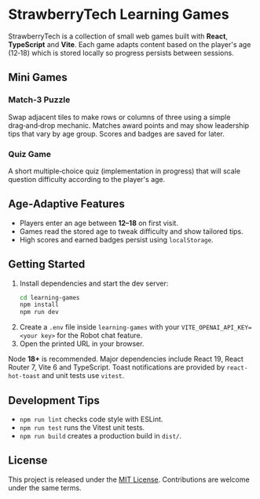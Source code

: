 # StrawberryTech Learning Games

StrawberryTech is a collection of small web games built with **React**, **TypeScript** and **Vite**. Each game adapts content based on the player's age (12‑18) which is stored locally so progress persists between sessions.

## Mini Games

### Match‑3 Puzzle
Swap adjacent tiles to make rows or columns of three using a simple drag‑and‑drop mechanic. Matches award points and may show leadership tips that vary by age group. Scores and badges are saved for later.

### Quiz Game
A short multiple‑choice quiz (implementation in progress) that will scale question difficulty according to the player's age.

## Age‑Adaptive Features
- Players enter an age between **12–18** on first visit.
- Games read the stored age to tweak difficulty and show tailored tips.
- High scores and earned badges persist using `localStorage`.

## Getting Started
1. Install dependencies and start the dev server:
   ```bash
   cd learning-games
   npm install
   npm run dev
   ```
2. Create a `.env` file inside `learning-games` with your
   `VITE_OPENAI_API_KEY=<your key>` for the Robot chat feature.
3. Open the printed URL in your browser.

Node **18+** is recommended. Major dependencies include React 19, React Router 7, Vite 6 and TypeScript. Toast notifications are provided by `react-hot-toast` and unit tests use `vitest`.

## Development Tips
- `npm run lint` checks code style with ESLint.
- `npm run test` runs the Vitest unit tests.
- `npm run build` creates a production build in `dist/`.


## License
This project is released under the [MIT License](LICENSE). Contributions are welcome under the same terms.
